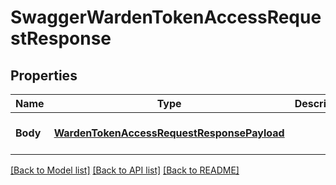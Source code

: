 # SwaggerWardenTokenAccessRequestResponse

## Properties
Name | Type | Description | Notes
------------ | ------------- | ------------- | -------------
**Body** | [**WardenTokenAccessRequestResponsePayload**](wardenTokenAccessRequestResponsePayload.md) |  | [optional] [default to null]

[[Back to Model list]](../README.md#documentation-for-models) [[Back to API list]](../README.md#documentation-for-api-endpoints) [[Back to README]](../README.md)


